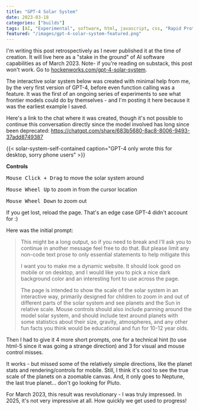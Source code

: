 ```yaml
---
title: "GPT-4 Solar System"
date: 2023-03-18
categories: ["builds"]
tags: [AI, "Experimental", software, html, javascript, css, "Rapid Prototyping"]
featured: "/images/gpt-4-solar-system-featured.png"
---
```


I'm writing this post retrospectively as I never published it at the time of creation. It will live here as a "stake in the ground" of AI software capabilities as of March 2023. Note- if you're reading on substack, this post won't work. Go to [hockenworks.com/gpt-4-solar-system](hockenworks.com/gpt-4-solar-system/).

The interactive solar system below was created with minimal help from me, by the very first version of GPT-4, before even function calling was a feature. It was the first of an ongoing series of experiments to see what frontier models could do by themselves - and I'm posting it here because it was the earliest example I saved.

Here's a link to the chat where it was created, though it's not possible to continue this conversation directly since the model involved has long since been deprecated: https://chatgpt.com/share/683b5680-8ac8-8006-9493-37add8749387

<!--more-->

{{< solar-system-self-contained caption="GPT-4 only wrote this for desktop, sorry phone users" >}}

**Controls**

<kbd>Mouse Click + Drag</kbd> to move the solar system around

<kbd>Mouse Wheel Up</kbd> to zoom in from the cursor location

<kbd>Mouse Wheel Down</kbd> to zoom out

If you get lost, reload the page. That's an edge case GPT-4 didn't account for :)

Here was the initial prompt:

> This might be a long output, so if you need to break and I'll ask you to continue in another message feel free to do that. But please limit any non-code text prose to only essential statements to help mitigate this
>
> I want you to make me a dynamic website. It should look good on mobile or on desktop, and I would like you to pick a nice dark background color and an interesting font to use across the page.
>
> The page is intended to show the scale of the solar system in an interactive way, primarily designed for children to zoom in and out of different parts of the solar system and see planets and the Sun in relative scale. Mouse controls should also include panning around the model solar system, and should include text around planets with some statistics about their size, gravity, atmospheres, and any other fun facts you think would be educational and fun for 10-12 year olds.

Then I had to give it 4 more short prompts, one for a technical hint (to use html-5 since it was going a strange direction) and 3 for visual and mouse control misses.

It works - but missed some of the relatively simple directions, like the planet stats and rendering/controls for mobile. Still, I think it's cool to see the true scale of the planets on a zoomable canvas. And, it only goes to Neptune, the last true planet... don't go looking for Pluto.

For March 2023, this result was revolutionary - I was truly impressed. In 2025, it's not very impressive at all. How quickly we get used to progress!
